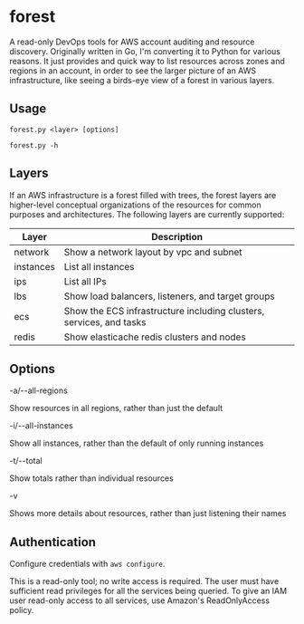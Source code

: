 # forest

A read-only DevOps tools for AWS account auditing and resource discovery. Originally written in Go, I'm converting it to Python for various reasons. It just provides and quick way to list resources across zones and regions in an account, in order to see the larger picture of an AWS infrastructure, like seeing a birds-eye view of a forest in various layers.

## Usage

`forest.py <layer> [options]`

`forest.py -h`

## Layers

If an AWS infrastructure is a forest filled with trees, the forest layers are higher-level conceptual organizations of the resources for common purposes and architectures. The following layers are currently supported:

| Layer | Description |
| ----- | ----- |
| network | Show a network layout by vpc and subnet |
| instances | List all instances |
| ips | List all IPs |
| lbs | Show load balancers, listeners, and target groups |
| ecs | Show the ECS infrastructure including clusters, services, and tasks |
| redis | Show elasticache redis clusters and nodes |

## Options

-a/--all-regions

Show resources in all regions, rather than just the default

-i/--all-instances

Show all instances, rather than the default of only running instances

-t/--total

Show totals rather than individual resources

-v

Shows more details about resources, rather than just listening their names

## Authentication

Configure credentials with `aws configure`.

This is a read-only tool; no write access is required. The user must have sufficient read privileges for all the services being queried. To give an IAM user read-only access to all services, use Amazon's ReadOnlyAccess policy.
